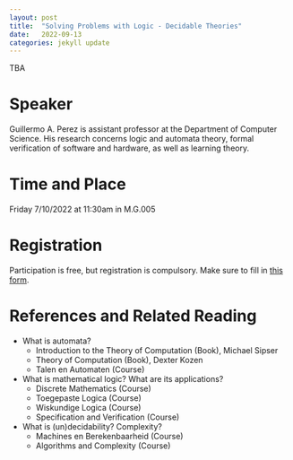 ```yaml
---
layout: post
title:  "Solving Problems with Logic - Decidable Theories"
date:   2022-09-13
categories: jekyll update
---
```


TBA

# Speaker
Guillermo A. Perez is assistant professor at the Department of Computer
Science. His research concerns logic and automata theory, formal verification
of software and hardware, as well as learning theory.

# Time and Place
Friday 7/10/2022 at 11:30am in M.G.005

# Registration
Participation is free, but registration is compulsory.
Make sure to fill in [this form](https://forms.gle/5UwjsWNHsmvr65Hs6).

# References and Related Reading
* What is automata?
  * Introduction to the Theory of Computation (Book), Michael Sipser
  * Theory of Computation (Book), Dexter Kozen
  * Talen en Automaten (Course)
* What is mathematical logic? What are its applications?
  * Discrete Mathematics (Course)
  * Toegepaste Logica (Course)
  * Wiskundige Logica (Course)
  * Specification and Verification (Course)
* What is (un)decidability? Complexity?
  * Machines en Berekenbaarheid (Course)
  * Algorithms and Complexity (Course)
